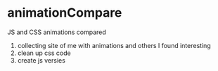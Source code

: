 # animationCompare
JS and CSS animations compared

1. collecting site of me with animations and others I found interesting
2. clean up css code
3. create js versies
